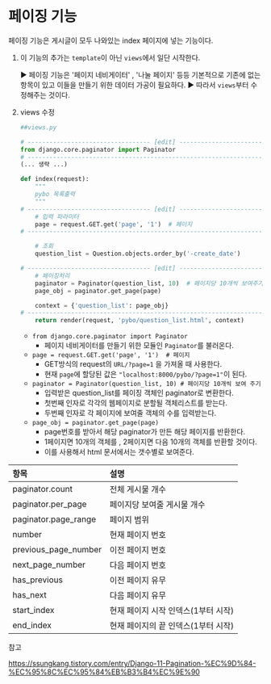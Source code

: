 # 페이징 기능



페이징 기능은 게시글이 모두 나와있는 index 페이지에 넣는 기능이다.



1. 이 기능의 추가는 `template`이 아닌 `views`에서 일단 시작한다.

   ▶ 페이징 기능은 '페이지 네비게이터' , '나눌 페이지' 등등 기본적으로 기존에 없는 항목이 있고 이들을 만들기 위한 데이터 가공이 필요하다.  ▶ 따라서 `views`부터 수정해주는 것이다.



2. views 수정

   ```python
   ##views.py
   
   # ---------------------------------- [edit] ---------------------------------- #
   from django.core.paginator import Paginator
   # ---------------------------------------------------------------------------- #
   (... 생략 ...)
   
   def index(request):
       """
       pybo 목록출력
       """
   # ---------------------------------- [edit] ---------------------------------- #
       # 입력 파라미터
       page = request.GET.get('page', '1')  # 페이지
   # ---------------------------------------------------------------------------- #    
   
       # 조회
       question_list = Question.objects.order_by('-create_date')
   
   # ---------------------------------- [edit] ---------------------------------- #
       # 페이징처리
       paginator = Paginator(question_list, 10)  # 페이지당 10개씩 보여주기
       page_obj = paginator.get_page(page)
   
       context = {'question_list': page_obj}
   # ---------------------------------------------------------------------------- #
       return render(request, 'pybo/question_list.html', context)
   ```

   

   * `from django.core.paginator import Paginator`
     * 페이지 네비게이터를 만들기 위한 모듈인 `Paginator`를 불러온다.
   * `page = request.GET.get('page', '1')  # 페이지`
     * GET방식의 request의 `URL/?page=1` 을 가져올 때 사용한다.
     * 현재 `page`에 할당된 값은 `"localhost:8000/pybo/?page=1"`이 된다.
   * `paginator = Paginator(question_list, 10) # 페이지당 10개씩 보여 주기`
     * 입력받은 question_list를 페이징 객체인 paginator로 변환한다.
     * 첫번째 인자로 각각의 웹페이지로 분할될 객체리스트를 받는다.
     * 두번째 인자로 각 페이지에 보여줄 객체의 수를 입력받는다.
   * `page_obj = paginator.get_page(page)` 
     * page번호를 받아서 해당 paginator가 만든 해당 페이지를 반환한다.
     * 1페이지면 10개의 객체를 , 2페이지면 다음 10개의 객체를 반환할 것이다. 
     * 이를 사용해서 html 문서에서는 갯수별로 보여준다.

| 항목                 | 설명                                |
| :------------------- | :---------------------------------- |
| paginator.count      | 전체 게시물 개수                    |
| paginator.per_page   | 페이지당 보여줄 게시물 개수         |
| paginator.page_range | 페이지 범위                         |
| number               | 현재 페이지 번호                    |
| previous_page_number | 이전 페이지 번호                    |
| next_page_number     | 다음 페이지 번호                    |
| has_previous         | 이전 페이지 유무                    |
| has_next             | 다음 페이지 유무                    |
| start_index          | 현재 페이지 시작 인덱스(1부터 시작) |
| end_index            | 현재 페이지의 끝 인덱스(1부터 시작) |





참고

https://ssungkang.tistory.com/entry/Django-11-Pagination-%EC%9D%84-%EC%95%8C%EC%95%84%EB%B3%B4%EC%9E%90
